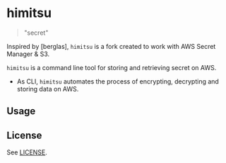 # himitsu

> "secret"

Inspired by [berglas], `himitsu` is a fork created to work with AWS Secret Manager & S3.

`himitsu` is a command line tool for storing and retrieving secret on AWS.

- As CLI, `himitsu` automates the process of encrypting, decrypting and storing data on AWS.
## Usage

## License

See [LICENSE](./LICENSE).